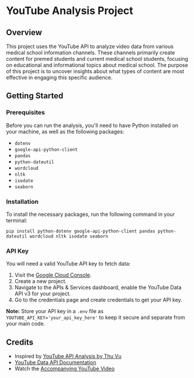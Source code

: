 # YouTube Analysis Project

## Overview
This project uses the YouTube API to analyze video data from various medical school information channels. These channels primarily create content for premed students and current medical school students, focusing on educational and informational topics about medical school. The purpose of this project is to uncover insights about what types of content are most effective in engaging this specific audience.

## Getting Started

### Prerequisites
Before you can run the analysis, you'll need to have Python installed on your machine, as well as the following packages:

- `dotenv`
- `google-api-python-client`
- `pandas`
- `python-dateutil`
- `wordcloud`
- `nltk`
- `isodate`
- `seaborn`

### Installation
To install the necessary packages, run the following command in your terminal:

`pip install python-dotenv google-api-python-client pandas python-dateutil wordcloud nltk isodate seaborn`

### API Key
You will need a valid YouTube API key to fetch data:

1. Visit the [Google Cloud Console](https://console.cloud.google.com/).
2. Create a new project.
3. Navigate to the APIs & Services dashboard, enable the YouTube Data API v3 for your project.
4. Go to the credentials page and create credentials to get your API key.

**Note:** Store your API key in a `.env` file as `YOUTUBE_API_KEY='your_api_key_here'` to keep it secure and separate from your main code.

## Credits
- Inspired by [YouTube API Analysis by Thu Vu](https://github.com/original/repo) 
- [YouTube Data API Documentation](https://developers.google.com/youtube/v3)
- Watch the [Accompanying YouTube Video](https://youtu.be/D56_Cx36oGY)
